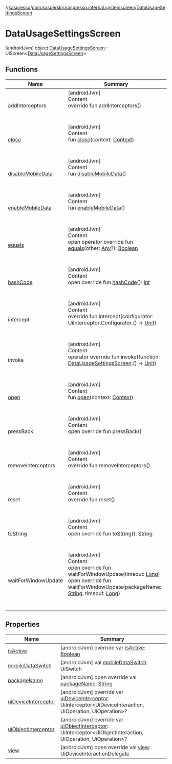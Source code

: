 //[kaspresso](../../index.md)/[com.kaspersky.kaspresso.internal.systemscreen](../index.md)/[DataUsageSettingsScreen](index.md)



# DataUsageSettingsScreen  
 [androidJvm] object [DataUsageSettingsScreen](index.md) : UiScreen<[DataUsageSettingsScreen](index.md)>    


## Functions  
  
|  Name|  Summary| 
|---|---|
| addInterceptors| [androidJvm]  <br>Content  <br>override fun addInterceptors()  <br><br><br>
| [close](close.md)| [androidJvm]  <br>Content  <br>fun [close](close.md)(context: [Context](https://developer.android.com/reference/kotlin/android/content/Context.html))  <br><br><br>
| [disableMobileData](disable-mobile-data.md)| [androidJvm]  <br>Content  <br>fun [disableMobileData](disable-mobile-data.md)()  <br><br><br>
| [enableMobileData](enable-mobile-data.md)| [androidJvm]  <br>Content  <br>fun [enableMobileData](enable-mobile-data.md)()  <br><br><br>
| [equals](https://kotlinlang.org/api/latest/jvm/stdlib/kotlin/-any/equals.html)| [androidJvm]  <br>Content  <br>open operator override fun [equals](https://kotlinlang.org/api/latest/jvm/stdlib/kotlin/-any/equals.html)(other: [Any](https://kotlinlang.org/api/latest/jvm/stdlib/kotlin/-any/index.html)?): [Boolean](https://kotlinlang.org/api/latest/jvm/stdlib/kotlin/-boolean/index.html)  <br><br><br>
| [hashCode](https://kotlinlang.org/api/latest/jvm/stdlib/kotlin/-any/hash-code.html)| [androidJvm]  <br>Content  <br>open override fun [hashCode](https://kotlinlang.org/api/latest/jvm/stdlib/kotlin/-any/hash-code.html)(): [Int](https://kotlinlang.org/api/latest/jvm/stdlib/kotlin/-int/index.html)  <br><br><br>
| intercept| [androidJvm]  <br>Content  <br>override fun intercept(configurator: UiInterceptor.Configurator.() -> [Unit](https://kotlinlang.org/api/latest/jvm/stdlib/kotlin/-unit/index.html))  <br><br><br>
| invoke| [androidJvm]  <br>Content  <br>operator override fun invoke(function: [DataUsageSettingsScreen](index.md).() -> [Unit](https://kotlinlang.org/api/latest/jvm/stdlib/kotlin/-unit/index.html))  <br><br><br>
| [open](open.md)| [androidJvm]  <br>Content  <br>fun [open](open.md)(context: [Context](https://developer.android.com/reference/kotlin/android/content/Context.html))  <br><br><br>
| pressBack| [androidJvm]  <br>Content  <br>open override fun pressBack()  <br><br><br>
| removeInterceptors| [androidJvm]  <br>Content  <br>override fun removeInterceptors()  <br><br><br>
| reset| [androidJvm]  <br>Content  <br>override fun reset()  <br><br><br>
| [toString](https://kotlinlang.org/api/latest/jvm/stdlib/kotlin/-any/to-string.html)| [androidJvm]  <br>Content  <br>open override fun [toString](https://kotlinlang.org/api/latest/jvm/stdlib/kotlin/-any/to-string.html)(): [String](https://kotlinlang.org/api/latest/jvm/stdlib/kotlin/-string/index.html)  <br><br><br>
| waitForWindowUpdate| [androidJvm]  <br>Content  <br>open override fun waitForWindowUpdate(timeout: [Long](https://kotlinlang.org/api/latest/jvm/stdlib/kotlin/-long/index.html))  <br>open override fun waitForWindowUpdate(packageName: [String](https://kotlinlang.org/api/latest/jvm/stdlib/kotlin/-string/index.html), timeout: [Long](https://kotlinlang.org/api/latest/jvm/stdlib/kotlin/-long/index.html))  <br><br><br>


## Properties  
  
|  Name|  Summary| 
|---|---|
| [isActive](index.md#com.kaspersky.kaspresso.internal.systemscreen/DataUsageSettingsScreen/isActive/#/PointingToDeclaration/)|  [androidJvm] override var [isActive](index.md#com.kaspersky.kaspresso.internal.systemscreen/DataUsageSettingsScreen/isActive/#/PointingToDeclaration/): [Boolean](https://kotlinlang.org/api/latest/jvm/stdlib/kotlin/-boolean/index.html)   <br>
| [mobileDataSwitch](index.md#com.kaspersky.kaspresso.internal.systemscreen/DataUsageSettingsScreen/mobileDataSwitch/#/PointingToDeclaration/)|  [androidJvm] val [mobileDataSwitch](index.md#com.kaspersky.kaspresso.internal.systemscreen/DataUsageSettingsScreen/mobileDataSwitch/#/PointingToDeclaration/): UiSwitch   <br>
| [packageName](index.md#com.kaspersky.kaspresso.internal.systemscreen/DataUsageSettingsScreen/packageName/#/PointingToDeclaration/)|  [androidJvm] open override val [packageName](index.md#com.kaspersky.kaspresso.internal.systemscreen/DataUsageSettingsScreen/packageName/#/PointingToDeclaration/): [String](https://kotlinlang.org/api/latest/jvm/stdlib/kotlin/-string/index.html)   <br>
| [uiDeviceInterceptor](index.md#com.kaspersky.kaspresso.internal.systemscreen/DataUsageSettingsScreen/uiDeviceInterceptor/#/PointingToDeclaration/)|  [androidJvm] override var [uiDeviceInterceptor](index.md#com.kaspersky.kaspresso.internal.systemscreen/DataUsageSettingsScreen/uiDeviceInterceptor/#/PointingToDeclaration/): UiInterceptor<UiDeviceInteraction, UiOperation<UiDevice>, UiOperation<UiDevice>>?   <br>
| [uiObjectInterceptor](index.md#com.kaspersky.kaspresso.internal.systemscreen/DataUsageSettingsScreen/uiObjectInterceptor/#/PointingToDeclaration/)|  [androidJvm] override var [uiObjectInterceptor](index.md#com.kaspersky.kaspresso.internal.systemscreen/DataUsageSettingsScreen/uiObjectInterceptor/#/PointingToDeclaration/): UiInterceptor<UiObjectInteraction, UiOperation<UiObject2>, UiOperation<UiObject2>>?   <br>
| [view](index.md#com.kaspersky.kaspresso.internal.systemscreen/DataUsageSettingsScreen/view/#/PointingToDeclaration/)|  [androidJvm] open override val [view](index.md#com.kaspersky.kaspresso.internal.systemscreen/DataUsageSettingsScreen/view/#/PointingToDeclaration/): UiDeviceInteractionDelegate   <br>

